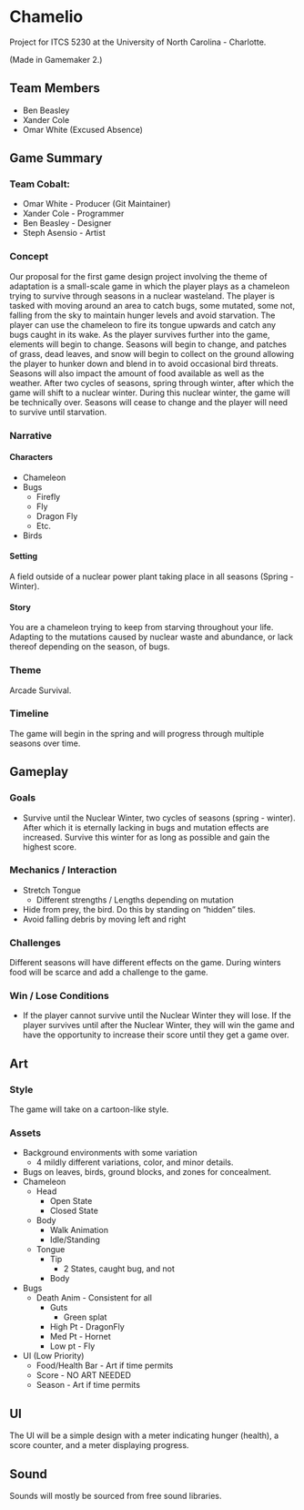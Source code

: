 # Chamelio
Project for ITCS 5230 at the University of North Carolina - Charlotte.

(Made in Gamemaker 2.)

## Team Members
- Ben Beasley
- Xander Cole
- Omar White (Excused Absence)

## Game Summary

### Team Cobalt:
- Omar White - Producer (Git Maintainer)
- Xander Cole - Programmer
- Ben Beasley - Designer
- Steph Asensio - Artist

### Concept
Our proposal for the first game design project involving the theme of adaptation is a small-scale game in which the player plays as a chameleon trying to survive through seasons in a nuclear wasteland. The player is tasked with moving around an area to catch bugs, some mutated, some not, falling from the sky to maintain hunger levels and avoid starvation. The player can use the chameleon to fire its tongue upwards and catch any bugs caught in its wake. As the player survives further into the game, elements will begin to change. Seasons will begin to change, and patches of grass, dead leaves, and snow will begin to collect on the ground allowing the player to hunker down and blend in to avoid occasional bird threats. Seasons will also impact the amount of food available as well as the weather. After two cycles of seasons, spring through winter, after which the game will shift to a nuclear winter. During this nuclear winter, the game will be technically over. Seasons will cease to change and the player will need to survive until starvation.

### Narrative

#### Characters
- Chameleon
- Bugs
  - Firefly
  - Fly
  - Dragon Fly
  - Etc.
- Birds

#### Setting
A field outside of a nuclear power plant taking place in all seasons (Spring - Winter).

#### Story
You are a chameleon trying to keep from starving throughout your life. Adapting to the mutations caused by nuclear waste and abundance, or lack thereof depending on the season, of bugs.

### Theme
Arcade Survival.

### Timeline
The game will begin in the spring and will progress through multiple seasons over time.

## Gameplay

### Goals
- Survive until the Nuclear Winter, two cycles of seasons (spring - winter). After which it is eternally lacking in bugs and mutation effects are increased. Survive this winter for as long as possible and gain the highest score.

### Mechanics / Interaction
- Stretch Tongue
  - Different strengths / Lengths depending on mutation
- Hide from prey, the bird. Do this by standing on “hidden” tiles.
- Avoid falling debris by moving left and right

### Challenges
Different seasons will have different effects on the game. During winters food will be scarce and add a challenge to the game.

### Win / Lose Conditions
- If the player cannot survive until the Nuclear Winter they will lose. If the player survives until after the Nuclear Winter, they will win the game and have the opportunity to increase their score until they get a game over.

## Art

### Style
The game will take on a cartoon-like style.

### Assets
- Background environments with some variation
  - 4 mildly different variations, color, and minor details.
- Bugs on leaves, birds, ground blocks, and zones for concealment.
- Chameleon
  - Head
    - Open State
    - Closed State
  - Body
    - Walk Animation
    - Idle/Standing
  - Tongue
    - Tip
      - 2 States, caught bug, and not
    - Body
- Bugs
  - Death Anim - Consistent for all
    - Guts
      - Green splat
    - High Pt - DragonFly
    - Med Pt - Hornet
    - Low pt - Fly
- UI (Low Priority)
  - Food/Health Bar - Art if time permits
  - Score - NO ART NEEDED
  - Season - Art if time permits

## UI
The UI will be a simple design with a meter indicating hunger (health), a score counter, and a meter displaying progress.

## Sound
Sounds will mostly be sourced from free sound libraries.
